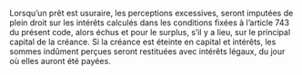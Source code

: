 Lorsqu’un prêt est usuraire, les perceptions excessives, seront imputées de plein droit sur les intérêts calculés dans les conditions fixées à l’article 743 du présent code, alors échus et pour le surplus, s’il y a lieu, sur le principal capital de la créance.
Si la créance est éteinte en capital et intérêts, les sommes indûment perçues seront restituées avec intérêts légaux, du jour où elles auront été payées.